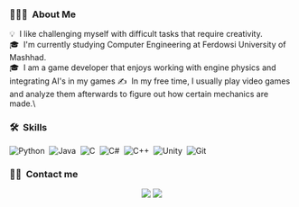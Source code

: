 
### 👨🏻‍💻 &nbsp;About Me

💡 &nbsp;I like challenging myself with difficult tasks that require creativity.\
🎓 &nbsp;I'm currently studying Computer Engineering at Ferdowsi University of Mashhad.\
🎓 &nbsp;I am a game developer that enjoys working with engine physics and integrating AI's in my games
✍️ &nbsp;In my free time, I usually play video games and analyze them afterwards to figure out how certain mechanics are made.\


### 🛠 &nbsp;Skills

![Python](https://img.shields.io/badge/Python-14354C?style=for-the-badge&logo=python&logoColor=white)&nbsp;
![Java](https://img.shields.io/badge/Java-ED8B00?style=for-the-badge&logo=java&logoColor=white)&nbsp;
![C](https://img.shields.io/badge/C-00599C?style=for-the-badge&logo=c&logoColor=white)&nbsp;
![C#](https://img.shields.io/badge/C%23-239120?style=for-the-badge&logo=c-sharp&logoColor=white)&nbsp;
![C++](https://img.shields.io/badge/C%2B%2B-00599C?style=for-the-badge&logo=c%2B%2B&logoColor=white)&nbsp;
![Unity](https://img.shields.io/badge/Unity-100000?style=for-the-badge&logo=unity&logoColor=white)&nbsp;
![Git](https://img.shields.io/badge/GIT-E44C30?style=for-the-badge&logo=git&logoColor=white)&nbsp;


### 🤝🏻 &nbsp;Contact me

<p align="center">
<a href="mailto:m.darandeh99@gmail.com"><img src="https://img.shields.io/badge/-m.darandeh99@gmail.com-D14836?style=flat&logo=Gmail&logoColor=white"/></a>
<a href="https://www.linkedin.com/in/mohammaddarandeh"><img src="https://img.shields.io/badge/-Mohammad%20Darandeh-0077B5?style=flat&logo=Linkedin&logoColor=white"/></a>
</p>